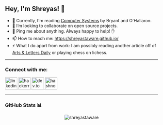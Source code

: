 ## Hey, I'm Shreyas! 👋

* 📖 Currently, I'm reading [Computer Systems](https://www.amazon.in/Computer-Systems-Programmers-Randal-Bryant/dp/013409266X) by Bryant and O'Hallaron.
* 👯 I’m looking to collaborate on open source projects.
* 💬 Ping me about anything. Always happy to help! ✋
* 📫 How to reach me: https://shreyastaware.github.io/
* ⚡ What I do apart from work: I am possibly reading another article off of [Arts & Letters Daily](https://www.aldaily.com/) or playing chess on lichess.

---

### Connect with me:
<p align="left">
  <a href="https://linkedin.com/in/shreyastaware" target="_blank" rel="noreferrer">
    <img src="https://cdn.jsdelivr.net/gh/devicons/devicon/icons/linkedin/linkedin-original.svg" alt="linkedin" width="40" height="40"/>
  </a>
  <a href="https://www.hackerrank.com/shreyastaware" target="_blank" rel="noreferrer">
    <img src="https://cdn.simpleicons.org/hackerrank/2EC866" alt="hackerrank" width="40" height="40"/>
  </a>
  <a href="https://dev.to/shreyastaware" target="_blank" rel="noreferrer">
    <img src="https://cdn.jsdelivr.net/gh/devicons/devicon/icons/devto/devto-original.svg" alt="dev.to" width="40" height="40"/>
  </a>
  <a href="https://hashnode.com/@shreyastaware" target="_blank" rel="noreferrer">
    <img src="https://cdn.simpleicons.org/hashnode/2962FF" alt="hashnode" width="40" height="40"/>
  </a>
</p>

---

### GitHub Stats 📊
<p align="center">
  <img src="https://github-readme-stats.vercel.app/api?username=shreyastaware&show_icons=true&locale=en" alt="shreyastaware" />
</p>
